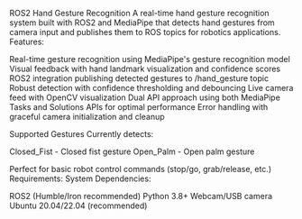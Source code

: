 ROS2 Hand Gesture Recognition
A real-time hand gesture recognition system built with ROS2 and MediaPipe that detects hand gestures from camera input and publishes them to ROS topics for robotics applications.
Features:

Real-time gesture recognition using MediaPipe's gesture recognition model
Visual feedback with hand landmark visualization and confidence scores
ROS2 integration publishing detected gestures to /hand_gesture topic
Robust detection with confidence thresholding and debouncing
Live camera feed with OpenCV visualization
Dual API approach using both MediaPipe Tasks and Solutions APIs for optimal performance
Error handling with graceful camera initialization and cleanup

Supported Gestures
Currently detects:

Closed_Fist - Closed fist gesture
Open_Palm - Open palm gesture

Perfect for basic robot control commands (stop/go, grab/release, etc.)
Requirements:
System Dependencies:

ROS2 (Humble/Iron recommended)
Python 3.8+
Webcam/USB camera
Ubuntu 20.04/22.04 (recommended)
